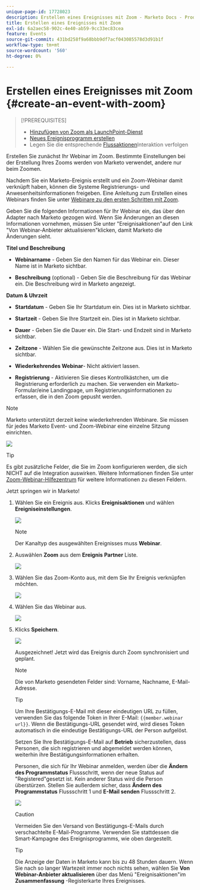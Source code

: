 ```yaml
---
unique-page-id: 17728023
description: Erstellen eines Ereignisses mit Zoom - Marketo Docs - Produktdokumentation
title: Erstellen eines Ereignisses mit Zoom
exl-id: 6a2aec58-902c-4e40-ab59-9cc33ec83cea
feature: Events
source-git-commit: 431bd258f9a68bbb9df7acf043085578d3d91b1f
workflow-type: tm+mt
source-wordcount: '560'
ht-degree: 0%

---
```


# Erstellen eines Ereignisses mit Zoom {#create-an-event-with-zoom}

>[!PREREQUISITES]
>
>* [Hinzufügen von Zoom als LaunchPoint-Dienst](/help/marketo/product-docs/administration/additional-integrations/add-zoom-as-a-launchpoint-service.md)
>* [Neues Ereignisprogramm erstellen](/help/marketo/product-docs/demand-generation/events/understanding-events/create-a-new-event-program.md)
>* Legen Sie die entsprechende [Flussaktionen](/help/marketo/product-docs/core-marketo-concepts/smart-campaigns/flow-actions/add-a-flow-step-to-a-smart-campaign.md)Interaktion verfolgen

Erstellen Sie zunächst Ihr Webinar im Zoom. Bestimmte Einstellungen bei der Erstellung Ihres Zooms werden von Marketo verwendet, andere nur beim Zoomen.

Nachdem Sie ein Marketo-Ereignis erstellt und ein Zoom-Webinar damit verknüpft haben, können die Systeme Registrierungs- und Anwesenheitsinformationen freigeben. Eine Anleitung zum Erstellen eines Webinars finden Sie unter  [Webinare zu den ersten Schritten mit Zoom](https://support.zoom.us/hc/en-us/articles/200917029-Getting-Started-With-Webinar).

Geben Sie die folgenden Informationen für Ihr Webinar ein, das über den Adapter nach Marketo gezogen wird. Wenn Sie Änderungen an diesen Informationen vornehmen, müssen Sie unter &quot;Ereignisaktionen&quot;auf den Link &quot;Von Webinar-Anbieter aktualisieren&quot;klicken, damit Marketo die Änderungen sieht.

**Titel und Beschreibung**

* **Webinarname** - Geben Sie den Namen für das Webinar ein. Dieser Name ist in Marketo sichtbar.

* **Beschreibung** (optional) - Geben Sie die Beschreibung für das Webinar ein. Die Beschreibung wird in Marketo angezeigt.

**Datum &amp; Uhrzeit**

* **Startdatum** - Geben Sie Ihr Startdatum ein. Dies ist in Marketo sichtbar.

* **Startzeit** - Geben Sie Ihre Startzeit ein. Dies ist in Marketo sichtbar.

* **Dauer** - Geben Sie die Dauer ein. Die Start- und Endzeit sind in Marketo sichtbar.

* **Zeitzone** - Wählen Sie die gewünschte Zeitzone aus. Dies ist in Marketo sichtbar.

* **Wiederkehrendes Webinar**- Nicht aktiviert lassen.

* **Registrierung** - Aktivieren Sie dieses Kontrollkästchen, um die Registrierung erforderlich zu machen. Sie verwenden ein Marketo-Formular/eine Landingpage, um Registrierungsinformationen zu erfassen, die in den Zoom gepusht werden.

>[!NOTE]
>
>Marketo unterstützt derzeit keine wiederkehrenden Webinare. Sie müssen für jedes Marketo Event- und Zoom-Webinar eine einzelne Sitzung einrichten.

![](assets/overview2.png)

>[!TIP]
>
>Es gibt zusätzliche Felder, die Sie im Zoom konfigurieren werden, die sich NICHT auf die Integration auswirken. Weitere Informationen finden Sie unter [Zoom-Webinar-Hilfezentrum](https://support.zoom.us/hc/en-us/sections/200324965-Video-Webinar) für weitere Informationen zu diesen Feldern.

Jetzt springen wir in Marketo!

1. Wählen Sie ein Ereignis aus. Klicks **Ereignisaktionen** und wählen **Ereigniseinstellungen**.

   ![](assets/image2015-5-14-14-3a53-3a10-1.png)

   >[!NOTE]
   >
   >Der Kanaltyp des ausgewählten Ereignisses muss **Webinar**.

1. Auswählen **Zoom** aus dem **Ereignis** **Partner** Liste.

   ![](assets/eventsettings1.png)

1. Wählen Sie das Zoom-Konto aus, mit dem Sie Ihr Ereignis verknüpfen möchten.

   ![](assets/selectaccount.png)

1. Wählen Sie das Webinar aus.

   ![](assets/selectevent.png)

1. Klicks **Speichern**.

   ![](assets/eventsettingssave.png)

   Ausgezeichnet! Jetzt wird das Ereignis durch Zoom synchronisiert und geplant.

   >[!NOTE]
   >
   >Die von Marketo gesendeten Felder sind: Vorname, Nachname, E-Mail-Adresse.

   >[!TIP]
   >
   >Um Ihre Bestätigungs-E-Mail mit dieser eindeutigen URL zu füllen, verwenden Sie das folgende Token in Ihrer E-Mail: `{{member.webinar url}}`. Wenn die Bestätigungs-URL gesendet wird, wird dieses Token automatisch in die eindeutige Bestätigungs-URL der Person aufgelöst.
   >
   >Setzen Sie Ihre Bestätigungs-E-Mail auf **Betrieb** sicherzustellen, dass Personen, die sich registrieren und abgemeldet werden können, weiterhin ihre Bestätigungsinformationen erhalten.

   Personen, die sich für Ihr Webinar anmelden, werden über die **Ändern des Programmstatus** Flussschritt, wenn der neue Status auf &quot;Registered&quot;gesetzt ist. Kein anderer Status wird die Person überstürzen. Stellen Sie außerdem sicher, dass **Ändern des Programmstatus** Flussschritt 1 und **E-Mail senden** Flussschritt 2.

   ![](assets/goto-webinar-1.png)

   >[!CAUTION]
   >
   >Vermeiden Sie den Versand von Bestätigungs-E-Mails durch verschachtelte E-Mail-Programme. Verwenden Sie stattdessen die Smart-Kampagne des Ereignisprogramms, wie oben dargestellt.

   >[!TIP]
   >
   >Die Anzeige der Daten in Marketo kann bis zu 48 Stunden dauern. Wenn Sie nach so langer Wartezeit immer noch nichts sehen, wählen Sie **Von Webinar-Anbieter aktualisieren** über das Menü &quot;Ereignisaktionen&quot;im **Zusammenfassung** -Registerkarte Ihres Ereignisses.
